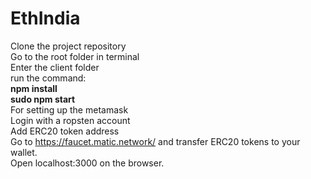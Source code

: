 # EthIndia
Clone the project repository
</br>
Go to the root folder in terminal
</br>
Enter the client folder
</br>
run the command:
</br>
<b>npm install</b>
</br>
<b>sudo npm start</b>
</br>
For setting up the metamask
</br>
Login with a ropsten account
</br>
Add ERC20 token address
</br>
Go to <a href="https://faucet.matic.network/"> https://faucet.matic.network/</a> and transfer ERC20 tokens to your wallet.
</br>
Open localhost:3000 on the browser.


